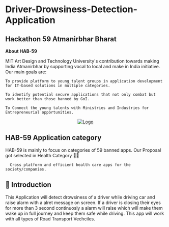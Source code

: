 # Driver-Drowsiness-Detection-Application



## Hackathon 59 Atmanirbhar Bharat

****About HAB-59****

MIT Art Design and Technology University's contribution towards making India Atmanirbhar by supporting vocal to local and make in India initiative. Our main goals are:

    To provide platform to young talent groups in application development for IT-based solutions in multiple categories.
    
    To identify potential secure applications that not only combat but work better than those banned by GoI.
    
    To Connect the young talents with Ministries and Industries for Entrepreneurial opportunities.
<p align="center">
  <a href="https://scodein.tech/">
    <img src="http://hackathon59.mituniversity.edu.in/images/Logos/HAB-59%20logo.png" alt="Logo">
  </a>
  
  ## HAB-59 Application category
  
  HAB-59 is mainly to focus on categories of 59 banned apps. 
  Our Proposal got selected in Health Category 🎉🎇
  
      Cross platform and efficient health care apps for the society/companies.
 ## 📌 Introduction
 
 This Application will detect drowsiness of a driver while driving car and raise alarm with a alret message on screen. If a driver is closing their eyes for more than 3 second continuosly a alarm will raise which will make them wake up in full journey and keep them safe while driving. This app will work with all types of Road Transport Vechciles.
